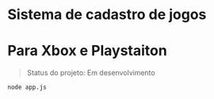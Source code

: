<h1>Sistema de cadastro de jogos</h1>

# Para Xbox e Playstaiton


>Status do projeto: Em desenvolvimento

```
node app.js
```
